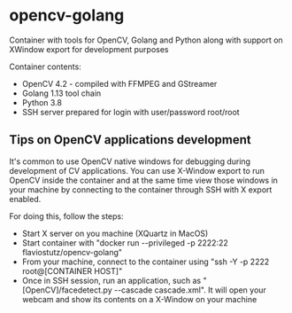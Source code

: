 # opencv-golang
Container with tools for OpenCV, Golang and Python along with support on XWindow export for development purposes

Container contents:
  * OpenCV 4.2 - compiled with FFMPEG and GStreamer
  * Golang 1.13 tool chain
  * Python 3.8
  * SSH server prepared for login with user/password root/root

## Tips on OpenCV applications development

It's common to use OpenCV native windows for debugging during development of CV applications. You can use X-Window export to run OpenCV inside the container and at the same time view those windows in your machine by connecting to the container through SSH with X export enabled.

For doing this, follow the steps:
  * Start X server on you machine (XQuartz in MacOS)
  * Start container with "docker run --privileged -p 2222:22 flaviostutz/opencv-golang"
  * From your machine, connect to the container using "ssh -Y -p 2222 root@[CONTAINER HOST]"
  * Once in SSH session, run an application, such as "[OpenCV]/facedetect.py --cascade cascade.xml". It will open your webcam and show its contents on a X-Window on your machine

